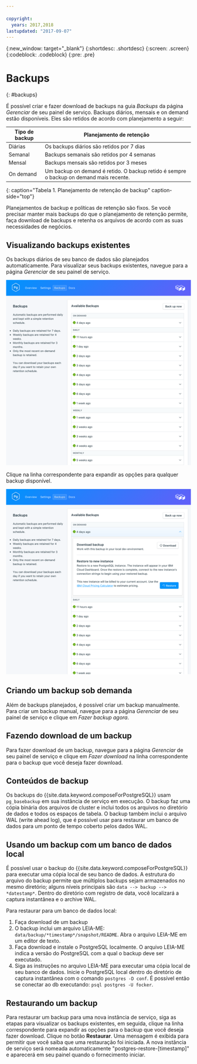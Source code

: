 ```yaml
---

copyright:
  years: 2017,2018
lastupdated: "2017-09-07"
---
```


{:new_window: target="_blank"}
{:shortdesc: .shortdesc}
{:screen: .screen}
{:codeblock: .codeblock}
{:pre: .pre}

# Backups
{: #backups}

É possível criar e fazer download de backups na guia _Backups_ da página _Gerenciar_ de seu painel de serviço. Backups diários, mensais e on demand estão disponíveis. Eles são retidos de acordo com planejamento a seguir:

Tipo de backup|Planejamento de retenção
----------|-----------
Diárias|Os backups diários são retidos por 7 dias
Semanal|Backups semanais são retidos por 4 semanas
Mensal|Backups mensais são retidos por 3 meses
On demand|Um backup on demand é retido. O backup retido é sempre o backup on demand mais recente.
{: caption="Tabela 1. Planejamento de retenção de backup" caption-side="top"}

Planejamentos de backup e políticas de retenção são fixos. Se você precisar manter mais backups do que o planejamento de retenção permite, faça download de backups e retenha os arquivos de acordo com as suas necessidades de negócios.

## Visualizando backups existentes

Os backups diários de seu banco de dados são planejados automaticamente. Para visualizar seus backups existentes, navegue para a página *Gerenciar* de seu painel de serviço. 

![Backups](./images/postgres-backups-show.png "A list of backups in the service dashboard")

Clique na linha correspondente para expandir as opções para qualquer backup disponível.

![Backup Options](./images/postgres-backups-options.png "Options for a backup.") 

## Criando um backup sob demanda

Além de backups planejados, é possível criar um backup manualmente. Para criar um backup manual, navegue para a página *Gerenciar* de seu painel de serviço e clique em *Fazer backup agora*.

## Fazendo download de um backup

Para fazer download de um backup, navegue para a página *Gerenciar* de seu painel de serviço e clique em *Fazer download* na linha correspondente para o backup que você deseja fazer download.

## Conteúdos de backup

Os backups do {{site.data.keyword.composeForPostgreSQL}} usam `pg_basebackup` em sua instância de serviço em execução. O backup faz uma cópia binária dos arquivos de cluster e inclui todos os arquivos no diretório de dados e todos os espaços de tabela. O backup também inclui o arquivo WAL (write ahead log), que é possível usar para restaurar um banco de dados para um ponto de tempo coberto pelos dados WAL.

## Usando um backup com um banco de dados local

É possível usar o backup do {{site.data.keyword.composeForPostgreSQL}} para executar uma cópia local de seu banco de dados. A estrutura do arquivo do backup permite que múltiplos backups sejam armazenados no mesmo diretório; alguns níveis principais são `data --> backup --> *datestamp*`. Dentro do diretório com registro de data, você localizará a captura instantânea e o archive WAL.

Para restaurar para um banco de dados local:

1. Faça download de um backup
2. O backup inclui um arquivo LEIA-ME: `data/backup/*timestamp*/snapshot/README`. Abra o arquivo LEIA-ME em um editor de texto.
3. Faça download e instale o PostgreSQL localmente. O arquivo LEIA-ME indica a versão do PostgreSQL com a qual o backup deve ser executado.
4. Siga as instruções no arquivo LEIA-ME para executar uma cópia local de seu banco de dados. Inicie o PostgreSQL local dentro do diretório de captura instantânea com o comando `postgres -D conf`. É possível então se conectar ao db executando: `psql postgres -U focker`.

## Restaurando um backup

Para restaurar um backup para uma nova instância de serviço, siga as etapas para visualizar os backups existentes, em seguida, clique na linha correspondente para expandir as opções para o backup que você deseja fazer download. Clique no botão **Restaurar**. Uma mensagem é exibida para permitir que você saiba que uma restauração foi iniciada. A nova instância de serviço será nomeada automaticamente "postgres-restore-[timestamp]" e aparecerá em seu painel quando o fornecimento iniciar.

